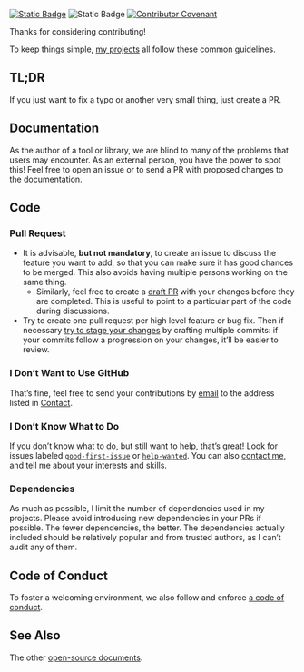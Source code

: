 <!-- insert
---
title: "Contribution Guidelines"
date: 2021-10-02T21:00:23+02:00
weight: 2000
draft: false
aliases:
  - "/docs/contribute"
---

{{< rawhtml >}}
<div class="badges">
{{< /rawhtml >}}
end_insert -->

[![Static Badge](https://img.shields.io/badge/git-email-f34c27?style=for-the-badge&logo=git&logoColor=f34c27)](#i-dont-want-to-use-github)
![Static Badge](https://img.shields.io/badge/Contributions-welcome!-3DA639?style=for-the-badge&logo=open-source-initiative&logoColor=3DA639)
[![Contributor Covenant](https://img.shields.io/badge/Code-of%20conduct-4baaaa.svg?style=for-the-badge)][coc] 

<!-- insert
{{< rawhtml >}}
</div>
{{< /rawhtml >}}
end_insert -->

Thanks for considering contributing!

To keep things simple, [my projects][oss] all follow these common guidelines.

## TL;DR

If you just want to fix a typo or another very small thing, just create a PR.

## Documentation

As the author of a tool or library, we are blind to many of the problems that users may encounter. As an external person, you have the power to spot this! Feel free to open an issue or to send a PR with proposed changes to the documentation.

## Code

### Pull Request

* It is advisable, **but not mandatory**, to create an issue to discuss the feature you want to add, so that you can make sure it has good chances to be merged. This also avoids having multiple persons working on the same thing.
  * Similarly, feel free to create a [draft PR][draft] with your changes before they are completed. This is useful to point to a particular part of the code during discussions.
* Try to create one pull request per high level feature or bug fix. Then if necessary [try to stage your changes][stage] by crafting multiple commits: if your commits follow a progression on your changes, it’ll be easier to review.

### I Don’t Want to Use GitHub

That’s fine, feel free to send your contributions by [email][] to the address listed in [Contact][contact].

### I Don’t Know What to Do

If you don’t know what to do, but still want to help, that’s great! Look for issues labeled [`good-first-issue`][gh-first] or [`help-wanted`][gh-help]. You can also [contact me][contact], and tell me about your interests and skills.

### Dependencies

As much as possible, I limit the number of dependencies used in my projects. Please avoid introducing new dependencies in your PRs if possible. The fewer dependencies, the better. The dependencies actually included should be relatively popular and from trusted authors, as I can’t audit any of them.

## Code of Conduct

To foster a welcoming environment, we also follow and enforce [a code of conduct][coc].

## See Also

The other [open-source documents][docs].

[coc]: https://cj.rs/docs/code-of-conduct/
[contact]: https://cj.rs/contact
[docs]: https://cj.rs/open-source/docs/
[draft]: https://github.blog/2019-02-14-introducing-draft-pull-requests/
[email]: https://git-send-email.io/
[gh-first]: https://github.com/search?q=user%3Acljoly+label%3A%22good+first+issue%22+state%3Aopen&type=Issues
[gh-help]: https://github.com/search?q=user%3Acljoly+label%3A%22help+wanted%22+state%3Aopen&type=Issues
[oss]: https://cj.rs/open-source
[stage]: https://github.blog/2022-06-30-write-better-commits-build-better-projects/#structure-the-narrative
